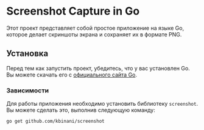 # Screenshot Capture in Go

Этот проект представляет собой простое приложение на языке Go, которое делает скриншоты экрана и сохраняет их в формате PNG.

## Установка

Перед тем как запустить проект, убедитесь, что у вас установлен Go. Вы можете скачать его с [официального сайта Go](https://golang.org/dl/).

### Зависимости

Для работы приложения необходимо установить библиотеку `screenshot`. Вы можете сделать это, выполнив следующую команду:

```bash
go get github.com/kbinani/screenshot
